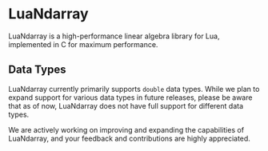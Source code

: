 # LuaNdarray

LuaNdarray is a high-performance linear algebra library for Lua, implemented in C for maximum performance.

## Data Types

LuaNdarray currently primarily supports `double` data types. While we plan to expand support for various data types in future releases, please be aware that as of now, LuaNdarray does not have full support for different data types.

We are actively working on improving and expanding the capabilities of LuaNdarray, and your feedback and contributions are highly appreciated.